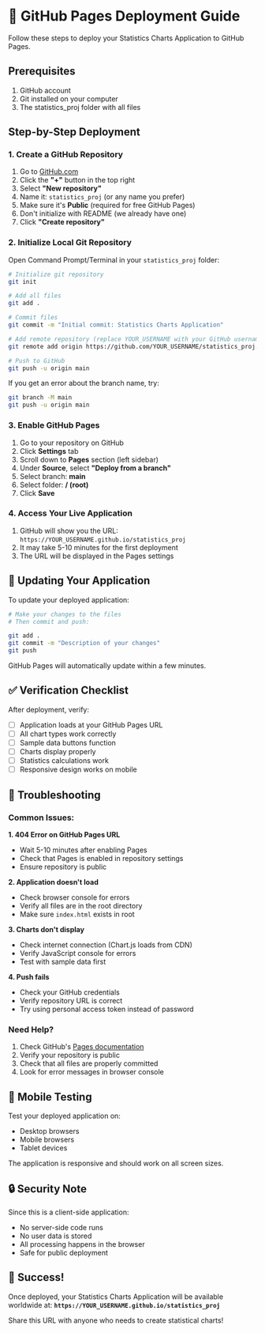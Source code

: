 # 🚀 GitHub Pages Deployment Guide

Follow these steps to deploy your Statistics Charts Application to GitHub Pages.

## Prerequisites

1. GitHub account
2. Git installed on your computer
3. The statistics_proj folder with all files

## Step-by-Step Deployment

### 1. Create a GitHub Repository

1. Go to [GitHub.com](https://github.com)
2. Click the **"+"** button in the top right
3. Select **"New repository"**
4. Name it: `statistics_proj` (or any name you prefer)
5. Make sure it's **Public** (required for free GitHub Pages)
6. Don't initialize with README (we already have one)
7. Click **"Create repository"**

### 2. Initialize Local Git Repository

Open Command Prompt/Terminal in your `statistics_proj` folder:

```bash
# Initialize git repository
git init

# Add all files
git add .

# Commit files
git commit -m "Initial commit: Statistics Charts Application"

# Add remote repository (replace YOUR_USERNAME with your GitHub username)
git remote add origin https://github.com/YOUR_USERNAME/statistics_proj.git

# Push to GitHub
git push -u origin main
```

If you get an error about the branch name, try:
```bash
git branch -M main
git push -u origin main
```

### 3. Enable GitHub Pages

1. Go to your repository on GitHub
2. Click **Settings** tab
3. Scroll down to **Pages** section (left sidebar)
4. Under **Source**, select **"Deploy from a branch"**
5. Select branch: **main**
6. Select folder: **/ (root)**
7. Click **Save**

### 4. Access Your Live Application

1. GitHub will show you the URL: `https://YOUR_USERNAME.github.io/statistics_proj`
2. It may take 5-10 minutes for the first deployment
3. The URL will be displayed in the Pages settings

## 🔄 Updating Your Application

To update your deployed application:

```bash
# Make your changes to the files
# Then commit and push:

git add .
git commit -m "Description of your changes"
git push
```

GitHub Pages will automatically update within a few minutes.

## ✅ Verification Checklist

After deployment, verify:

- [ ] Application loads at your GitHub Pages URL
- [ ] All chart types work correctly
- [ ] Sample data buttons function
- [ ] Charts display properly
- [ ] Statistics calculations work
- [ ] Responsive design works on mobile

## 🐛 Troubleshooting

### Common Issues:

**1. 404 Error on GitHub Pages URL**
- Wait 5-10 minutes after enabling Pages
- Check that Pages is enabled in repository settings
- Ensure repository is public

**2. Application doesn't load**
- Check browser console for errors
- Verify all files are in the root directory
- Make sure `index.html` exists in root

**3. Charts don't display**
- Check internet connection (Chart.js loads from CDN)
- Verify JavaScript console for errors
- Test with sample data first

**4. Push fails**
- Check your GitHub credentials
- Verify repository URL is correct
- Try using personal access token instead of password

### Need Help?

1. Check GitHub's [Pages documentation](https://docs.github.com/en/pages)
2. Verify your repository is public
3. Check that all files are properly committed
4. Look for error messages in browser console

## 📱 Mobile Testing

Test your deployed application on:
- Desktop browsers
- Mobile browsers
- Tablet devices

The application is responsive and should work on all screen sizes.

## 🔒 Security Note

Since this is a client-side application:
- No server-side code runs
- No user data is stored
- All processing happens in the browser
- Safe for public deployment

## 🎉 Success!

Once deployed, your Statistics Charts Application will be available worldwide at:
**`https://YOUR_USERNAME.github.io/statistics_proj`**

Share this URL with anyone who needs to create statistical charts!
